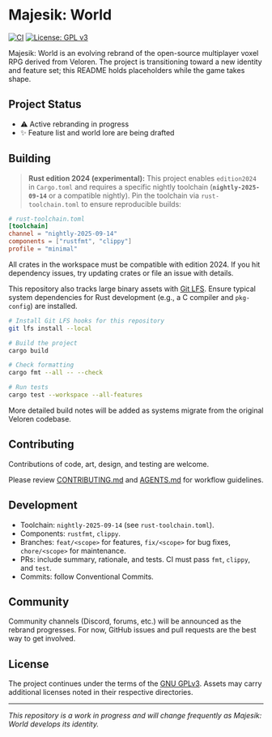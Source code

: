 # Majesik: World

[![CI](https://github.com/beyawnko/Majestik_World/actions/workflows/ci.yml/badge.svg)](https://github.com/beyawnko/Majestik_World/actions/workflows/ci.yml)
[![License: GPL v3](https://img.shields.io/badge/License-GPLv3-blue.svg)](LICENSE)

Majesik: World is an evolving rebrand of the open-source multiplayer voxel RPG
derived from Veloren.
The project is transitioning toward a new identity and feature set;
this README holds placeholders while the game takes shape.

## Project Status

- ⚠️ Active rebranding in progress
- ✨ Feature list and world lore are being drafted

## Building

> **Rust edition 2024 (experimental):** This project enables `edition2024` in
> `Cargo.toml` and requires a specific nightly toolchain
> (**`nightly-2025-09-14`** or a compatible nightly). Pin the toolchain via
> `rust-toolchain.toml` to ensure reproducible builds:

```toml
# rust-toolchain.toml
[toolchain]
channel = "nightly-2025-09-14"
components = ["rustfmt", "clippy"]
profile = "minimal"
```

All crates in the workspace must be compatible with edition 2024.
If you hit dependency issues, try updating crates or file an issue with details.

This repository also tracks large binary assets with [Git LFS](https://git-lfs.com/).
Ensure typical system dependencies for Rust development (e.g., a C compiler
and `pkg-config`) are installed.

```bash
# Install Git LFS hooks for this repository
git lfs install --local

# Build the project
cargo build

# Check formatting
cargo fmt --all -- --check

# Run tests
cargo test --workspace --all-features
```

More detailed build notes will be added as systems migrate from the original
Veloren codebase.

## Contributing

Contributions of code, art, design, and testing are welcome.

Please review [CONTRIBUTING.md](CONTRIBUTING.md) and
[AGENTS.md](AGENTS.md) for workflow guidelines.

## Development

- Toolchain: `nightly-2025-09-14` (see `rust-toolchain.toml`).
- Components: `rustfmt`, `clippy`.
- Branches: `feat/<scope>` for features, `fix/<scope>` for bug fixes,
  `chore/<scope>` for maintenance.
- PRs: include summary, rationale, and tests. CI must pass `fmt`, `clippy`, and `test`.
- Commits: follow Conventional Commits.

## Community

Community channels (Discord, forums, etc.) will be announced as the rebrand progresses.
For now, GitHub issues and pull requests are the best way to get involved.

## License

The project continues under the terms of the [GNU GPLv3](LICENSE).
Assets may carry additional licenses noted in their respective directories.

---

_This repository is a work in progress and will change frequently as
Majesik: World develops its identity._
